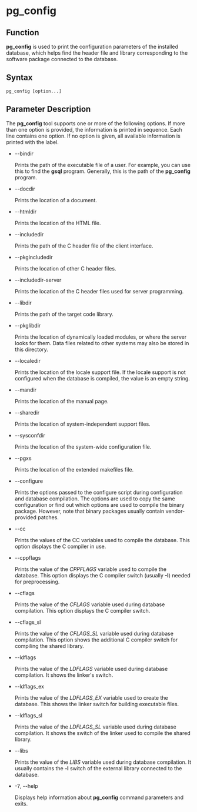 # pg\_config<a name="EN-US_TOPIC_0294748978"></a>

## Function<a name="section88358281478"></a>

**pg\_config**  is used to print the configuration parameters of the installed database, which helps find the header file and library corresponding to the software package connected to the database.

## Syntax<a name="section1370013416265"></a>

```
pg_config [option...]
```

## Parameter Description<a name="section527434312916"></a>

The  **pg\_config**  tool supports one or more of the following options. If more than one option is provided, the information is printed in sequence. Each line contains one option. If no option is given, all available information is printed with the label.

-   --bindir

    Prints the path of the executable file of a user. For example, you can use this to find the  **gsql**  program. Generally, this is the path of the  **pg\_config**  program.


-   --docdir

    Prints the location of a document.


-   --htmldir

    Prints the location of the HTML file.


-   --includedir

    Prints the path of the C header file of the client interface.


-   --pkgincludedir

    Prints the location of other C header files.


-   --includedir-server

    Prints the location of the C header files used for server programming.


-   --libdir

    Prints the path of the target code library.


-   --pkglibdir

    Prints the location of dynamically loaded modules, or where the server looks for them. Data files related to other systems may also be stored in this directory.


-   --localedir

    Prints the location of the locale support file. If the locale support is not configured when the database is compiled, the value is an empty string.


-   --mandir

    Prints the location of the manual page.


-   --sharedir

    Prints the location of system-independent support files.


-   --sysconfdir

    Prints the location of the system-wide configuration file.


-   --pgxs

    Prints the location of the extended makefiles file.


-   --configure

    Prints the options passed to the configure script during configuration and database compilation. The options are used to copy the same configuration or find out which options are used to compile the binary package. However, note that binary packages usually contain vendor-provided patches.


-   --cc

    Prints the values of the CC variables used to compile the database. This option displays the C compiler in use.


-   --cppflags

    Prints the value of the  _CPPFLAGS_  variable used to compile the database. This option displays the C compiler switch \(usually  **-I**\) needed for preprocessing.


-   --cflags

    Prints the value of the  _CFLAGS_  variable used during database compilation. This option displays the C compiler switch.


-   --cflags\_sl

    Prints the value of the  _CFLAGS\_SL_  variable used during database compilation. This option shows the additional C compiler switch for compiling the shared library.


-   --ldflags

    Prints the value of the  _LDFLAGS_  variable used during database compilation. It shows the linker's switch.


-   --ldflags\_ex

    Prints the value of the  _LDFLAGS\_EX_  variable used to create the database. This shows the linker switch for building executable files.


-   --ldflags\_sl

    Prints the value of the  _LDFLAGS\_SL_  variable used during database compilation. It shows the switch of the linker used to compile the shared library.


-   --libs

    Prints the value of the  _LIBS_  variable used during database compilation. It usually contains the  **-l**  switch of the external library connected to the database.


-   -?, --help

    Displays help information about  **pg\_config**  command parameters and exits.


